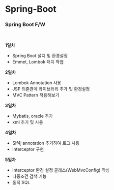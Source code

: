 # Spring-Boot

<h3> Spring Boot F/W </h3>

<br>

**1일차**<br>
- Spring Boot 설치 및 환경설정
- Emmet, Lombok 패치 작업

**2일차**<br>
- Lombok Annotation 사용
- JSP 의존관계 라이브러리 추가 및 환경설정
- MVC Pattern 적용해보기

**3일차**<br>
- Mybatis, oracle 추가
- xml 추가 및 사용

**4일차**<br>
-  Slf4j annotation 추가하여 로그 사용
-  interceptor 구현

**5일차**<br>
-  interceptor 환경 설정 클래스(WebMvcConfig) 작성
-  다중조건 검색 기능
-  동적 SQL
